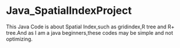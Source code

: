 # Java_SpatialIndexProject
This Java Code is about Spatial Index,such as gridindex,R tree and R+ tree.And as I am a java beginners,these codes may be simple and not optimizing.
